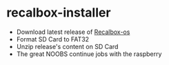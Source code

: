 # recalbox-installer
- Download latest release of [Recalbox-os](https://github.com/digitalLumberjack/recalbox-os/releases)
- Format SD Card to FAT32
- Unzip release's content on SD Card
- The great NOOBS continue jobs with the raspberry
